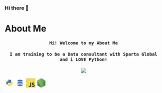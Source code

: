 ### Hi there 👋

<!--
**willwatt2002/willwatt2002** is a ✨ _special_ ✨ repository because its `README.md` (this file) appears on your GitHub profile.

Here are some ideas to get you started:

- 🔭 I’m currently working on ...
- 🌱 I’m currently learning ...
- 👯 I’m looking to collaborate on ...
- 🤔 I’m looking for help with ...
- 💬 Ask me about ...
- 📫 How to reach me: ...
- 😄 Pronouns: ...
- ⚡ Fun fact: ...
-->

# About Me

<h4 align="center"><samp> Hi! Welcome to my About Me</samp></h4>

<h4 align="center"><samp>I am training to be a Data consultant with Sparta Global and i LOVE Python!</samp></h4>

<p align="center">
  <img width="250" src="https://media4.giphy.com/media/xTiIzJSKB4l7xTouE8/giphy.gif?cid=ecf05e47s2yd5ra99fe0cswaxqljqm5b5z2gi8t7sr71js26&ep=v1_gifs_search&rid=giphy.gif&ct=g">
</p>

<code><img height="30" alt="python" src="https://raw.githubusercontent.com/github/explore/80688e429a7d4ef2fca1e82350fe8e3517d3494d/topics/python/python.png"></code>
<code><img height="30" alt="sql" src="https://raw.githubusercontent.com/github/explore/80688e429a7d4ef2fca1e82350fe8e3517d3494d/topics/sql/sql.png"></code>
<code><img height="30" alt="javascript" src="https://raw.githubusercontent.com/github/explore/80688e429a7d4ef2fca1e82350fe8e3517d3494d/topics/javascript/javascript.png"></code>
<code><img height="30" alt="javascript" src="https://raw.githubusercontent.com/github/explore/80688e429a7d4ef2fca1e82350fe8e3517d3494d/topics/nodejs/nodejs.png"></code>
